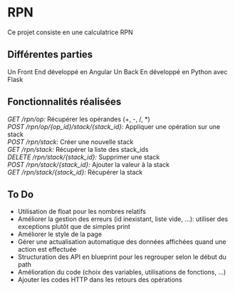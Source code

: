 # RPN
Ce projet consiste en une calculatrice RPN

## Différentes parties
Un Front End développé en Angular
Un Back En développé en Python avec Flask

## Fonctionnalités réalisées
*GET /rpn/op:* Récupérer les opérandes (+, -, /, *) <br/>
*POST /rpn/op/{op_id}/stack/{stack_id}:* Appliquer une opération sur une stack <br/>
*POST /rpn/stack:* Créer une nouvelle stack <br/>
*GET /rpn/stack:* Récupérer la liste des stack_ids <br/>
*DELETE /rpn/stack/{stack_id}:* Supprimer une stack <br/>
*POST /rpn/stack/{stack_id}:* Ajouter la valeur à la stack <br/>
*GET /rpn/stack/{stack_id}:* Récupérer la stack <br/>

## To Do
- Utilisation de float pour les nombres relatifs
- Améliorer la gestion des erreurs (id inexistant, liste vide, ...): utiliser des exceptions plutôt que de simples print
- Améliorer le style de la page
- Gérer une actualisation automatique des données affichées quand une action est effectuée 
- Structuration des API en blueprint pour les regrouper selon le début du path
- Amélioration du code (choix des variables, utilisations de fonctions, ...)
- Ajouter les codes HTTP dans les retours des opérations


